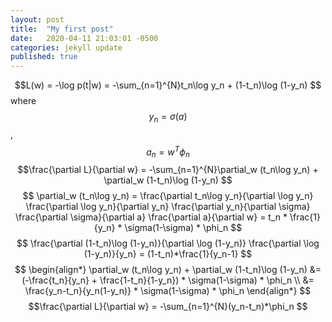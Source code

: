 ```yaml
---
layout: post
title:  "My first post"
date:   2020-04-11 21:03:01 -0500
categories: jekyll update
published: true
---
```


$$L(w) = -\log p(t|w) = -\sum_{n=1}^{N}t_n\log y_n + (1-t_n)\log (1-y_n) $$
where $$y_n = \sigma(a)$$, $$a_n = w^T\phi_n $$
$$\frac{\partial L}{\partial w} = -\sum_{n=1}^{N}\partial_w (t_n\log y_n) + \partial_w (1-t_n)\log (1-y_n) $$
$$
\partial_w (t_n\log y_n) = \frac{\partial t_n\log y_n}{\partial \log y_n}
\frac{\partial \log y_n}{\partial y_n} \frac{\partial y_n}{\partial \sigma}
\frac{\partial \sigma}{\partial a} \frac{\partial a}{\partial w}  
= t_n * \frac{1}{y_n} * \sigma(1-\sigma) * \phi_n
$$
$$
\frac{\partial (1-t_n)\log (1-y_n)}{\partial \log (1-y_n)} 
\frac{\partial \log (1-y_n)}{y_n}
= (1-t_n)*\frac{1}{y_n-1}
$$
$$
\begin{align*}
\partial_w (t_n\log y_n) + \partial_w (1-t_n)\log (1-y_n) &= (-\frac{t_n}{y_n} + \frac{1-t_n}{1-y_n}) * \sigma(1-\sigma) * \phi_n \\
&= \frac{y_n-t_n}{y_n(1-y_n)} * \sigma(1-\sigma) * \phi_n
\end{align*}
$$
$$\frac{\partial L}{\partial w} = -\sum_{n=1}^{N}(y_n-t_n)*\phi_n $$